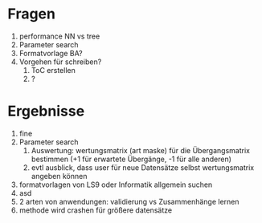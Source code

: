 # Fragen

1. performance NN vs tree
2. Parameter search
3. Formatvorlage BA?
4. Vorgehen für schreiben?
   1. ToC erstellen
   2. ?


# Ergebnisse

1. fine
2. Parameter search
   1. Auswertung: wertungsmatrix (art maske) für die Übergangsmatrix bestimmen (+1 für erwartete Übergänge,
   -1 für alle anderen)
   2. evtl ausblick, dass user für neue Datensätze selbst wertungsmatrix angeben können
3. formatvorlagen von LS9 oder Informatik allgemein suchen
4. asd
5. 2 arten von anwendungen: validierung vs Zusammenhänge lernen
6. methode wird crashen für größere datensätze